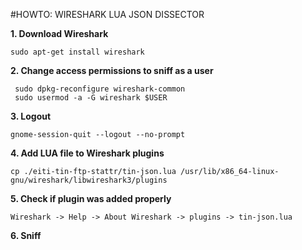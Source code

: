 #﻿HOWTO: WIRESHARK LUA JSON DISSECTOR

**1. Download Wireshark**

	sudo apt-get install wireshark

**2. Change access permissions to sniff as a user**

	 sudo dpkg-reconfigure wireshark-common 
 	 sudo usermod -a -G wireshark $USER

**3. Logout**

	gnome-session-quit --logout --no-prompt

**4. Add LUA file to Wireshark plugins**

	cp ./eiti-tin-ftp-stattr/tin-json.lua /usr/lib/x86_64-linux-gnu/wireshark/libwireshark3/plugins

**5. Check if plugin was added properly**

	Wireshark -> Help -> About Wireshark -> plugins -> tin-json.lua

**6. Sniff**
